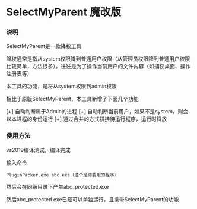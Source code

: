 # SelectMyParent 魔改版


### 说明
SelectMyParent是一款降权工具

降权通常是指从system权限降到普通用户权限（从管理员权限降到普通用户权限比较简单，方法很多），往往是为了操作当前用户的文件内容（如捕获桌面、操作注册表等）

本工具的功能，是将从system权限到admin权限

相比于原版SelectMyParent，本工具新增了下面几个功能

[+] 自动判断属于Admin的进程
[+] 自动判断当前用户，如果不是system，则会以本进程的身份运行
[+] 通过合并的方式拼接待运行程序，运行时释放


### 使用方法

vs2019编译测试，编译完成

输入命令
```
PluginPacker.exe abc.exe（这个是你要用的程序）
```

然后会在同级目录下产生abc_protected.exe

然后abc_protected.exe已经可以单独运行，且携带SelectMyParent的功能

